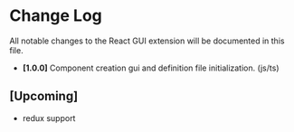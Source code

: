 # Change Log

All notable changes to the React GUI extension will be documented in this file.

- **[1.0.0]** Component creation gui and definition file initialization. (js/ts)

## [Upcoming]

- redux support
